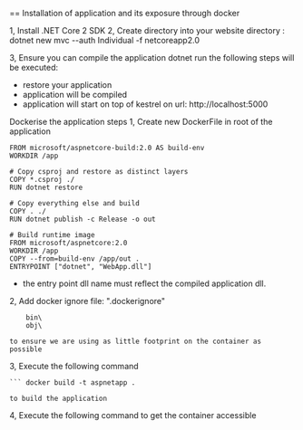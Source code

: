 == Installation of application and its exposure through docker

1, Install .NET Core 2 SDK
2, Create directory into your website directory
   : dotnet new mvc --auth Individual -f netcoreapp2.0

3, Ensure you can compile the application
    dotnet run
   the following steps will be executed:
   - restore your application
   - application will be compiled
   - application will start on top of kestrel on url: http://localhost:5000

Dockerise the application steps
1, Create new DockerFile in root of the application

    FROM microsoft/aspnetcore-build:2.0 AS build-env
    WORKDIR /app

    # Copy csproj and restore as distinct layers
    COPY *.csproj ./
    RUN dotnet restore

    # Copy everything else and build
    COPY . ./
    RUN dotnet publish -c Release -o out

    # Build runtime image
    FROM microsoft/aspnetcore:2.0
    WORKDIR /app
    COPY --from=build-env /app/out .
    ENTRYPOINT ["dotnet", "WebApp.dll"]
    
 - the entry point dll name must reflect the compiled application dll.

 2, Add docker ignore file: ".dockerignore"

        bin\
        obj\

    to ensure we are using as little footprint on the container as possible

3, Execute the following command

    ``` docker build -t aspnetapp .

    to build the application
4, Execute the following command to get the container accessible
    
   ``` docker run -d -p 8080:80 --name myapp aspnetapp